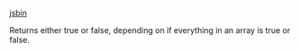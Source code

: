 [jsbin](https://jsbin.com/wenobiqohu/edit?js,console)

Returns either true or false, depending on if everything in an array is true or false. 